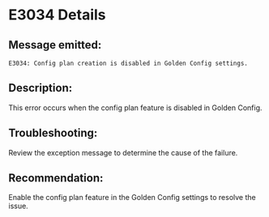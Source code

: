 # E3034 Details

## Message emitted:

`E3034: Config plan creation is disabled in Golden Config settings.`

## Description:

This error occurs when the config plan feature is disabled in Golden Config.

## Troubleshooting:

Review the exception message to determine the cause of the failure.

## Recommendation:

Enable the config plan feature in the Golden Config settings to resolve the issue.
